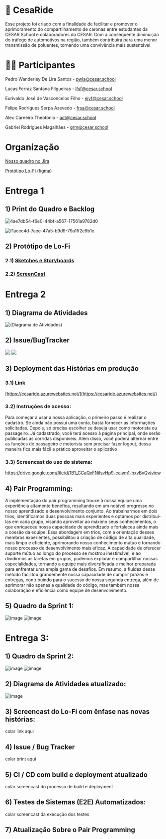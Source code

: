 # 🚕 CesaRide 
Esse projeto foi criado com a finalidade de facilitar e promover o aprimoramento do compartilhamento de caronas entre estudantes da CESAR School e colaboradores do CESAR. 
Com a consequente diminuição do tráfego de automotivos na região, também contribuirá para uma menor transmissão de poluentes, tornando uma convivência mais sustentável.

# 👨‍💻 Participantes 
Pedro Wanderley De Lira Santos - pwls@cesar.school

Lucas Ferraz Santana Filgueiras - lfsf@cesar.school

Eurivaldo José de Vasconcelos Filho - ejvf@cesar.school

Felipe Rodrigues Serpa Azevedo - frsa@cesar.school

Alec Carneiro Theotonio - act@cesar.school

Gabriel Rodrigues Magalhães - grm@cesar.school


# Organização

[Nosso quadro no Jira](https://kickofffps.atlassian.net/jira/software/projects/CES/boards/2/backlog)

[Protótipo Lo-Fi (figma)](https://www.figma.com/file/Q16rMUsrIwxwDSviLcspFJ/Untitled?type=design&node-id=0%3A1&mode=design&t=8ns7z8a5pYVPJjjD-1)


# Entrega 1

## 1) Print do Quadro e Backlog
![4ae7db54-f6e0-44bf-a567-17561a9782d0](https://github.com/TheEuri/cesaride/assets/132586951/679d8ead-ec02-483e-99b6-bb11158cd30d)

![f1acec4d-7aee-47a5-b9d9-79a1ff2e9b1e](https://github.com/TheEuri/cesaride/assets/132586951/b10e8b0c-800f-4641-b7e7-80869d0a8cd4)

## 2) Protótipo de Lo-Fi
### 2.1) [Sketches e Storyboards](https://www.figma.com/file/Q16rMUsrIwxwDSviLcspFJ/Untitled?type=design&node-id=0%3A1&mode=design&t=VcpbQQzVQNpfaoXH-1)
### 2.2) [ScreenCast](https://drive.google.com/file/d/1WpkxE7l7srGx4rpUwu9uf-Srxe_NVIsM/view?usp=sharing)



# Entrega 2

## 1) Diagrama de Atividades
![(Diagrama de Atividades)](https://cdn.discordapp.com/attachments/1145786233935634483/1158548500884226168/Diagrama_em_branco_4.png?ex=651ca5df&is=651b545f&hm=bbee947dc82df5db88d6f2648b3f8c0a3c36be938207c36819b5a0e0525a04cb&)

## 2) Issue/BugTracker
![](https://github.com/TheEuri/cesaride/assets/132586951/e25d9d0e-e00d-44c4-9011-940b42598abd)
![](https://github.com/TheEuri/cesaride/assets/132586951/717f4fa8-0fc9-4077-b73e-b4d810b0c76b)




## 3) Deployment das Histórias em produção
### 3.1) Link 
[https://cesaride.azurewebsites.net/](https://cesaride.azurewebsites.net/)
### 3.2) Instruções de acesso:
  Para começar a usar a nossa aplicação, o primeiro passo é realizar o cadastro. Se ainda não possui uma conta, basta fornecer as informações solicitadas. Depois, só precisa escolher se deseja usar como motorista ou passageiro. Já cadastrado, você terá acesso à página principal, onde serão publicadas as corridas disponíveis. Além disso, você poderá alternar entre as funções de passageiro e motorista sem precisar fazer logout, dessa maneira fica mais fácil e prático aproveitar o aplicativo
### 3.3) Screencast do uso do sistema:
https://drive.google.com/file/d/1B1_GCaQxFNiIsvHp9-caiym1-hxvBvQv/view

## 4) Pair Programming:
  A implementação do pair programming trouxe à nossa equipe uma experiência altamente benéfica, resultando em um notável progresso no nosso aprendizado e desenvolvimento conjunto. Ao trabalharmos em dois trios, identificamos duas pessoas mais experientes e optamos por distribuí-las em cada grupo, visando aproveitar ao máximo seus conhecimentos, o que enriqueceu nossa capacidade de aprendizado e fortaleceu ainda mais a coesão da equipe. Essa abordagem em trios, com a orientação desses membros experientes, possibilitou a criação de código de alta qualidade, mais limpo e eficiente, aprimorando nosso conhecimento mútuo e tornando nosso processo de desenvolvimento mais eficaz. A capacidade de oferecer suporte mútuo ao longo do processo se mostrou inestimável, e ao dividirmos as tarefas em grupos, pudemos explorar e compartilhar nossas especialidades, tornando a equipe mais diversificada e melhor preparada para enfrentar uma ampla gama de desafios. Em resumo, a fluidez desse método facilitou grandemente nossa capacidade de cumprir prazos e entregas, contribuindo para o sucesso de nossa segunda entrega, além de aprimorar não apenas a qualidade do código, mas também nossa colaboração e eficiência como equipe de desenvolvimento.


## 5) Quadro da Sprint 1:
![image](https://github.com/TheEuri/cesaride/assets/132586951/f0264a43-e8b0-406b-a79a-ffc5957f235d)
![image](https://github.com/TheEuri/cesaride/assets/132586951/cca54048-126d-4f90-af36-f539f8b74853)


# Entrega 3:

## 1) Quadro da Sprint 2:
![image](https://github.com/TheEuri/cesaride/assets/132586951/eccb962b-b9ec-454d-b1c5-e422cdfb3e93)
![image](https://github.com/TheEuri/cesaride/assets/132586951/16e2d575-3438-47f0-8eb4-140a0f669e83)

## 2) Diagrama de Atividades atualizado:
![image](https://media.discordapp.net/attachments/786999582025842738/1168591250040029294/Diagrama_em_branco.jpeg?ex=65525269&is=653fdd69&hm=e2cab38cabc70108110ec132759d8e623d756a98fc4074afe1259e2cc868e221&=&width=153&height=423)

## 3) Screencast do Lo-Fi com ênfase nas novas histórias:
colar link aqui

## 4) Issue / Bug Tracker
colar print aqui

## 5) CI / CD com build e deployment atualizado
colar screencast do processo de build e deployment

## 6) Testes de Sistemas (E2E) Automatizados:
colar screencast da execução dos testes 

## 7) Atualização Sobre o Pair Programming

